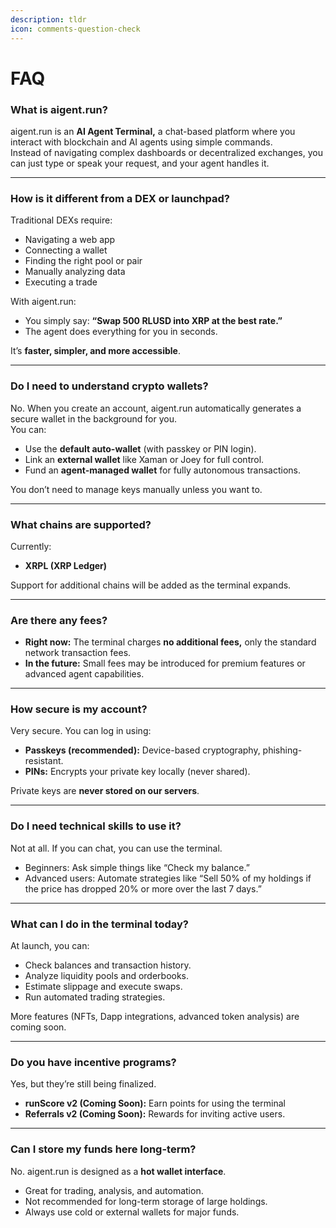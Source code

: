 ```yaml
---
description: tldr
icon: comments-question-check
---
```


# FAQ

### **What is aigent.run?**

aigent.run is an **AI Agent Terminal,** a chat-based platform where you interact with blockchain and AI agents using simple commands.\
Instead of navigating complex dashboards or decentralized exchanges, you can just type or speak your request, and your agent handles it.

***

### **How is it different from a DEX or launchpad?**

Traditional DEXs require:

* Navigating a web app
* Connecting a wallet
* Finding the right pool or pair
* Manually analyzing data
* Executing a trade

With aigent.run:

* You simply say: **“Swap 500 RLUSD into XRP at the best rate.”**
* The agent does everything for you in seconds.

It’s **faster, simpler, and more accessible**.

***

### **Do I need to understand crypto wallets?**

No. When you create an account, aigent.run automatically generates a secure wallet in the background for you.\
You can:

* Use the **default auto-wallet** (with passkey or PIN login).
* Link an **external wallet** like Xaman or Joey for full control.
* Fund an **agent-managed wallet** for fully autonomous transactions.

You don’t need to manage keys manually unless you want to.

***

### **What chains are supported?**

Currently:

* **XRPL (XRP Ledger)**

Support for additional chains will be added as the terminal expands.

***

### **Are there any fees?**

* **Right now:** The terminal charges **no additional fees,** only the standard network transaction fees.
* **In the future:** Small fees may be introduced for premium features or advanced agent capabilities.

***

### **How secure is my account?**

Very secure. You can log in using:

* **Passkeys (recommended):** Device-based cryptography, phishing-resistant.
* **PINs:** Encrypts your private key locally (never shared).

Private keys are **never stored on our servers**.

***

### **Do I need technical skills to use it?**

Not at all. If you can chat, you can use the terminal.

* Beginners: Ask simple things like “Check my balance.”
* Advanced users: Automate strategies like “Sell 50% of my holdings if the price has dropped 20% or more over the last 7 days.”

***

### **What can I do in the terminal today?**

At launch, you can:

* Check balances and transaction history.
* Analyze liquidity pools and orderbooks.
* Estimate slippage and execute swaps.
* Run automated trading strategies.

More features (NFTs, Dapp integrations, advanced token analysis) are coming soon.

***

### **Do you have incentive programs?**

Yes, but they’re still being finalized.

* **runScore v2 (Coming Soon):** Earn points for using the terminal
* **Referrals v2 (Coming Soon):** Rewards for inviting active users.

***

### **Can I store my funds here long-term?**

No. aigent.run is designed as a **hot wallet interface**.

* Great for trading, analysis, and automation.
* Not recommended for long-term storage of large holdings.
* Always use cold or external wallets for major funds.
